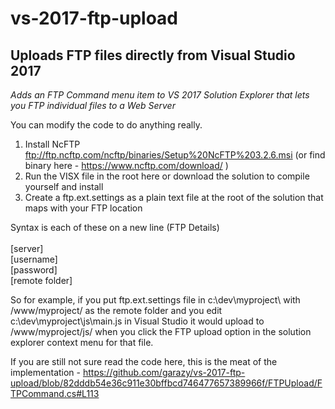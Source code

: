 # vs-2017-ftp-upload
## Uploads FTP files directly from Visual Studio 2017

*Adds an FTP Command menu item to VS 2017 Solution Explorer that lets you FTP individual files to a Web Server*

You can modify the code to do anything really.

1. Install NcFTP ftp://ftp.ncftp.com/ncftp/binaries/Setup%20NcFTP%203.2.6.msi (or find binary here - https://www.ncftp.com/download/ )
1. Run the VISX file in the root here or download the solution to compile yourself and install
1. Create a ftp.ext.settings as a plain text file at the root of the solution that maps with your FTP location

Syntax is each of these on a new line (FTP Details)\
\
[server]\
[username]\
[password]\
[remote folder]


So for example, if you put ftp.ext.settings file in c:\dev\myproject\ with /www/myproject/ as the remote folder and you edit c:\dev\myproject\js\main.js in Visual Studio it would upload to /www/myproject/js/ when you click the FTP upload option in the solution explorer context menu for that file.

If you are still not sure read the code here, this is the meat of the implementation - https://github.com/garazy/vs-2017-ftp-upload/blob/82dddb54e36c911e30bffbcd746477657389966f/FTPUpload/FTPCommand.cs#L113
